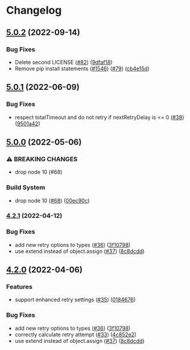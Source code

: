 # Changelog

## [5.0.2](https://github.com/googleapis/retry-request/compare/v5.0.1...v5.0.2) (2022-09-14)


### Bug Fixes

* Delete second LICENSE ([#82](https://github.com/googleapis/retry-request/issues/82)) ([9dfaf18](https://github.com/googleapis/retry-request/commit/9dfaf1819b18b6d660924951b9cf1c509b6e9870))
* Remove pip install statements ([#1546](https://github.com/googleapis/retry-request/issues/1546)) ([#79](https://github.com/googleapis/retry-request/issues/79)) ([cb4e15d](https://github.com/googleapis/retry-request/commit/cb4e15d6e8ae9d72855ed1071957afe9d301b12e))

## [5.0.1](https://github.com/googleapis/retry-request/compare/v5.0.0...v5.0.1) (2022-06-09)


### Bug Fixes

* respect totalTimeout and do not retry if nextRetryDelay is <= 0 ([#38](https://github.com/googleapis/retry-request/issues/38)) ([9501a42](https://github.com/googleapis/retry-request/commit/9501a42d06a620282dcd2ff9990fd0b5033a990b))

## [5.0.0](https://github.com/googleapis/retry-request/compare/v4.2.2...v5.0.0) (2022-05-06)


### ⚠ BREAKING CHANGES

* drop node 10 (#68)

### Build System

* drop node 10 ([#68](https://github.com/googleapis/retry-request/issues/68)) ([00ec90c](https://github.com/googleapis/retry-request/commit/00ec90c4d3cb29245ca746e0e133fcddc22d2251))

### [4.2.1](https://github.com/googleapis/retry-request/compare/v4.2.0...v4.2.1) (2022-04-12)


### Bug Fixes

* add new retry options to types ([#36](https://github.com/googleapis/retry-request/issues/36)) ([3f10798](https://github.com/googleapis/retry-request/commit/3f10798f47c03b50f1ba352b04d09ea3d0458b9c))
* use extend instead of object.assign ([#37](https://github.com/googleapis/retry-request/issues/37)) ([8c8dcdd](https://github.com/googleapis/retry-request/commit/8c8dcdd7d6262ce305c93fa4a8a7b2630e984824))

## [4.2.0](https://github.com/googleapis/retry-request/compare/v4.1.0...v4.2.0) (2022-04-06)


### Features

* support enhanced retry settings ([#35](https://github.com/googleapis/retry-request/issues/35)) ([0184676](https://github.com/googleapis/retry-request/commit/0184676dee36596fb939fb4559af11d0a14f64bd))


### Bug Fixes

* add new retry options to types ([#36](https://github.com/googleapis/retry-request/issues/36)) ([3f10798](https://github.com/googleapis/retry-request/commit/3f10798f47c03b50f1ba352b04d09ea3d0458b9c))
* correctly calculate retry attempt ([#33](https://github.com/googleapis/retry-request/issues/33)) ([4c852e2](https://github.com/googleapis/retry-request/commit/4c852e2ba22a7f75edfb3c905bd37a7e9913e67d))
* use extend instead of object.assign ([#37](https://github.com/googleapis/retry-request/issues/37)) ([8c8dcdd](https://github.com/googleapis/retry-request/commit/8c8dcdd7d6262ce305c93fa4a8a7b2630e984824))
